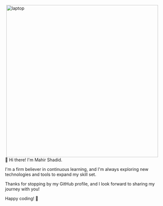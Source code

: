 <img src="https://github.com/user-attachments/assets/44d43791-67e9-49ba-b3e4-0845c1c85da8" alt="laptop" width="500" style="float: right;"/>

👋 Hi there! I'm Mahir Shadid.

I'm a firm believer in continuous learning, and I'm always exploring new technologies and tools to expand my skill set.

Thanks for stopping by my GitHub profile, and I look forward to sharing my journey with you!

Happy coding! 🚀

